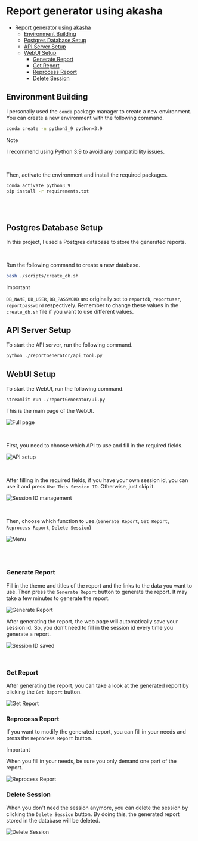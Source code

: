 # Report generator using akasha
- [Report generator using akasha](#report-generator-using-akasha)
  - [Environment Building](#environment-building)
  - [Postgres Database Setup](#postgres-database-setup)
  - [API Server Setup](#api-server-setup)
  - [WebUI Setup](#webui-setup)
    - [Generate Report](#generate-report)
    - [Get Report](#get-report)
    - [Reprocess Report](#reprocess-report)
    - [Delete Session](#delete-session)


## Environment Building

I personally used the `conda` package manager to create a new environment.
You can create a new environment with the following command.

```bash
conda create -n python3_9 python=3.9
```
> [!NOTE]
> I recommend using Python 3.9 to avoid any compatibility issues.

<br/>

Then, activate the environment and install the required packages.

```bash
conda activate python3_9
pip install -r requirements.txt
```

<br/>
<br/>

## Postgres Database Setup
In this project, I used a Postgres database to store the generated reports.

<br/>

Run the following command to create a new database.

```bash
bash ./scripts/create_db.sh
```
> [!IMPORTANT]
> `DB_NAME`, `DB_USER`, `DB_PASSWORD` are originally set to `reportdb`, `reportuser`, `reportpassword` respectively. Remember to change these values in the `create_db.sh` file if you want to use different values.

## API Server Setup
To start the API server, run the following command.

```bash
python ./reportGenerator/api_tool.py
```

## WebUI Setup
To start the WebUI, run the following command.

```bash
streamlit run ./reportGenerator/ui.py
```
This is the main page of the WebUI.

![Full page](images/full_page.png)

<br/>

First, you need to choose which API to use and fill in the required fields.

![API setup](images/UI_API_setup.png)

<br/>

After filling in the required fields, if you have your own session id, you can use it and press `Use This Session ID`. Otherwise, just skip it.

![Session ID management](images/session_management.png)

<br/>

Then, choose which function to use.(`Generate Report`, `Get Report`, `Reprocess Report`, `Delete Session`)

![Menu](images/menu.png)

<br/>
<br/>

### Generate Report

Fill in the theme and titles of the report and the links to the data you want to use. Then press the `Generate Report` button to generate the report. It may take a few minutes to generate the report.

![Generate Report](images/generate_report.png)

After generating the report, the web page will automatically save your session id. So, you don't need to fill in the session id every time you generate a report.

![Session ID saved](images/session_management_autosave.png)

<br/>

### Get Report

After generating the report, you can take a look at the generated report by clicking the `Get Report` button.

![Get Report](images/get_report.png)

### Reprocess Report

If you want to modify the generated report, you can fill in your needs and press the `Reprocess Report` button.

> [!IMPORTANT]
> When you fill in your needs, be sure you only demand one part of the report.

![Reprocess Report](images/reprocess_content.png)

### Delete Session

When you don't need the session anymore, you can delete the session by clicking the `Delete Session` button. By doing this, the generated report stored in the database will be deleted.

![Delete Session](images/delete_report.png)